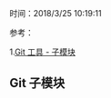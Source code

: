 时间：2018/3/25 10:19:11
   
参考：  

1.[Git 工具 - 子模块](https://git-scm.com/book/zh/v1/Git-%E5%B7%A5%E5%85%B7-%E5%AD%90%E6%A8%A1%E5%9D%97#%E5%AD%90%E6%A8%A1%E5%9D%97%E5%88%9D%E6%AD%A5)  


## Git 子模块  

  
